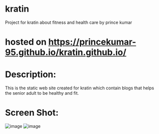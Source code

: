 # kratin
Project for kratin about fitness and health care by prince kumar

# hosted on https://princekumar-95.github.io/kratin.github.io/

# Description:
  This is the static web site created for kratin which contain blogs that helps the senior adult to be healthy and fit.
  # Screen Shot:
  ![image](https://user-images.githubusercontent.com/115925426/196030975-8481e0b1-c521-4399-8173-d6640744d771.png)
  ![image](https://user-images.githubusercontent.com/115925426/196031086-23c28611-e370-4782-9ac1-28815734d1a8.png)


  

